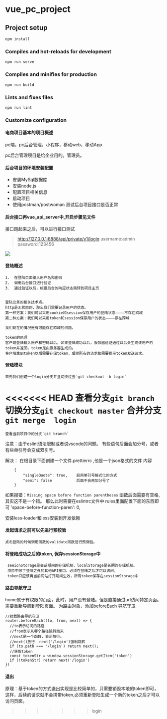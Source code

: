 <!--
 * @Descripttion: 
 * @version: 
 * @Author: yang_ft
 * @Date: 2019-12-23 14:20:00
 * @github: famensaodiseng
<<<<<<< HEAD
 * @LastEditTime : 2019-12-27 18:41:46
=======
 * @LastEditTime : 2019-12-27 18:36:52
>>>>>>> login
 -->
# vue_pc_project

## Project setup
```
npm install
```

### Compiles and hot-reloads for development
```
npm run serve
```

### Compiles and minifies for production
```
npm run build
```

### Lints and fixes files
```
npm run lint
```

### Customize configuration


#### 电商项目基本的项目概述

pc端，pc后台管理，小程序，移动web，移动App  

pc后台管理项目是给企业用的。管理员。

#### 后台项目的环境安装配置

-   安装MySql数据库
-   安装node.js
-   配置项目相关信息
-   启动项目
-   使用postman/postwoman  测试后台项目接口是否正常

#### 后台接口再vue_api_server中,开启步骤见文件

接口跑起来之后，可以进行接口测试
>   http://127.0.0.1:8888/api/private/v1/login
username:admin
password:123456

![](https://raw.githubusercontent.com/famensaodiseng/Warehouse/master/Rlf4LM.png?token=AD7VZ776FWCH4JZVT7QMWL26ABQUY)

#### 登陆概述
    1.  在登陆页面输入用户名和密码
    2.  调用后台接口进行验证
    3.  通过验证以后，根据后台的响应状态跳转到项目主页


    登陆业务的相关技术点。
    http是无状态的，那么我们需要记录用户的状态。
    第一种方案：我们可以采用cookie和session保存用户的登陆状态————不存在跨域
    第二种方案：我们可以采用token和session保存用户的状态————存在跨域
    
    我们现在的情况是有可能存在跨域的问题。
    
    token的原理
    客户端登陆输入账户和密码以后，如果登陆成功以后，服务器验证通过以后会生成该用户的token并返回。token是由服务器生成的。
    客户端拿到token以后需要存储token，后续所有的请求都需要携带token发送请求。    

#### 登陆模块

    首先我们创建一个login分支并且切换过去`git checkout -b login`
<<<<<<< HEAD
    查看分支`git branch`
    切换分支`git checkout master`
    合并分支`git merge  login`
=======
    查看当前项目中的分支`git branch`

注意：由于eslint语法限制或者说vscode的问题。
有些语句后面会加分号，或者有些单引号会变成双引号。



解决：
在根目录下面创建一个文件.prettierrc ,他是一个json格式的文件
内容
```
    {
        "singleQuote": true,    启用单引号格式化的方式       
        "semi": false           后面不会再加分号了
    }
```
如果报错：`Missing space before function parentheses`
函数后面需要有空格,其实这不是一个错。
那么此时需要在eslintrc文件中 rules里面配置下面的东西即可
 'space-before-function-paren': 0,  

安装less-loader和less安装到开发依赖


#### 发起请求之前可以先进行预校验

    点击登陆的时候调用函数的validate函数进行预调验。

#### 将登陆成功之后的token, 保存sessionStorage中
     seeionStorage是会话期间的存储机制，localStorage是长期的存储机制。
     项目中除了登陆之外的其他API接口，必须在登陆之后才可以访问。
     token只应该再当前网站打开期间生效，所有token保存在sessionStorage中


#### 路由导航守卫
home属于有权限的页面，此时，用户没有登陆。但是直接通过url访问特定页面。
需要重新导航到登陆页面。
为路由对象，添加beforeEach 导航守卫


```
//挂载路由导航守卫
router.beforeEach((to, from, next) => {
  //to表示访问的路径
  //from表示从哪个路径跳转而来
  //next是一个函数，表示放行。
  //next()放行  next('/login')强制跳转
  if (to.path === '/login') return next();
  //获取token
  const tokenStr = window.sessionStorage.getItem('token')
  if (!tokenStr) return next('/login')
})
```

#### 退出
原理：基于token的方式退出实现是比较简单的，只需要销毁本地的token即可，这样，后续的请求就不会携带token,必须重新登陆生成一个新的token之后才可以访问页面。
>>>>>>> login
